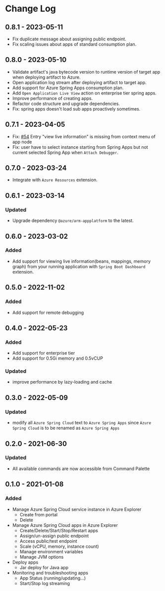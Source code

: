 # Change Log

## 0.8.1 - 2023-05-11
- Fix duplicate message about assigning public endpoint.
- Fix scaling issues about apps of standard consumption plan.

## 0.8.0 - 2023-05-10
- Validate artifact's java bytecode version to runtime version of target app when deploying artifact to Azure.
- Open application log stream after deploying artifact to target app.
- Add support for Azure Spring Apps consumption plan.
- Add `Open Application Live View` action on enterprise tier spring apps.
- Improve performance of creating apps.
- Refactor code structure and upgrade dependencies.
- Fix: spring apps doesn't load sub apps proactively sometimes.

## 0.7.1 - 2023-04-05
- Fix: [#54](https://github.com/microsoft/vscode-azurespringcloud/issues/54) Entry "view live information" is missing from context menu of app node
- Fix: user have to select instance starting from Spring Apps but not current selected Spring App when `Attach Debugger`.

## 0.7.0 - 2023-03-24
- Integrate with `Azure Resources` extension.

## 0.6.1 - 2023-03-14

### Updated
- Upgrade dependency `@azure/arm-appplatform` to the latest.

## 0.6.0 - 2023-03-02

### Added
- Add support for viewing live information(beans, mappings, memory graph) from your running application with `Spring Boot Dashboard` extension.

## 0.5.0 - 2022-11-02

### Added
- Add support for remote debugging

## 0.4.0 - 2022-05-23

### Added
- Add support for enterprise tier
- Add support for 0.5Gi memory and 0.5vCUP

### Updated
- improve performance by lazy-loading and cache

## 0.3.0 - 2022-05-09

### Updated
- modify all `Azure Spring Cloud` text to `Azure Spring Apps` since `Azure Spring Cloud` is to be renamed as `Azure Spring Apps`

## 0.2.0 - 2021-06-30

### Updated
- All available commands are now accessible from Command Palette


## 0.1.0 - 2021-01-08

### Added
- Manage Azure Spring Cloud service instance in Azure Explorer
    - Create from portal
    - Delete
- Manage Azure Spring Cloud apps in Azure Explorer
    - Create/Delete/Start/Stop/Restart apps
    - Assign/un-assign public endpoint
    - Access public/test endpoint
    - Scale (vCPU, memory, instance count)
    - Manage environment variables
    - Manage JVM options
- Deploy apps
    - Jar deploy for Java app
- Monitoring and troubleshooting apps
    - App Status (running/updating…)
    - Start/Stop log streaming
